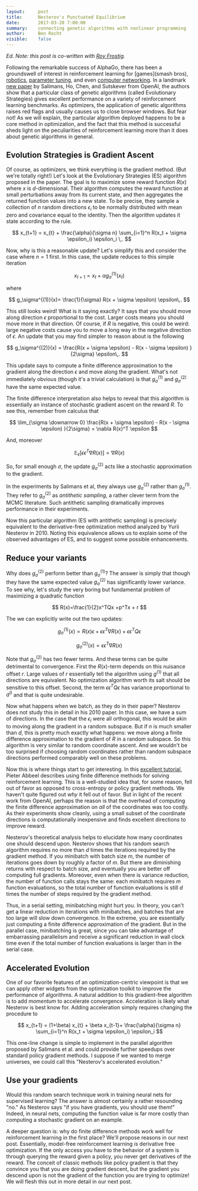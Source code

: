 ```yaml
---
layout:     post
title:      Nesterov's Punctuated Equilibrium
date:       2017-03-20 7:00:00
summary:    connecting genetic algorithms with nonlinear programming
author:     Ben Recht
visible:    false
---
```


*Ed. Note: this post is co-written with [Roy Frostig](https://cs.stanford.edu/~rfrostig/).*

Following the remarkable success of AlphaGo, there has been a groundswell of interest in reinforcement learning for [games](smash bros), [robotics](grasping), [parameter tuning](quoc), and even [computer networking](msr). In a landmark [new paper](arxiv.org/abs/1703.03864) by Salimans,  Ho, Chen, and Sutskever from OpenAI, the authors show that a particular class of genetic algorithms (called Evolutionary Strategies) gives excellent performance on a variety of reinforcement learning benchmarks. As optimizers, the application of genetic algorithms raises red flags and usually causes us to close browser windows.  But fear not!  As we will explain, the particular algorithm deployed happens to be a core method in optimization, and the fact that this method is successful sheds light on the peculiarities of reinforcement learning more than it does about genetic algorithms in general.  

## Evolution Strategies is Gradient Ascent

Of course, as optimizers, we think everything is the gradient method.  (But we're totally right!)  Let's look at the Evolutionary Strategies (ES) algorithm proposed in the paper.   The goal is to maximize some reward function $R(x)$ where $x$ is $d$-dimensional.  Their algorithm computes the reward function at small perturbations away from its current state, and then aggregates the returned function values into a new state.  To be precise, they sample a collection of $n$ random directions $\epsilon_i$ to be normally distributed with mean zero and covariance equal to the identity. Then the algorithm updates it state according to the rule.

$$
	x_{t+1} = x_{t} + \frac{\alpha}{\sigma n} \sum_{i=1}^n R(x_t + \sigma \epsilon_i) \epsilon_i \,.
$$

Now, why is this a reasonable update? Let's simplify this and consider the case where $n=1$ first.  In this case, the update reduces to this simple iteration

$$
	x_{t+1} = x_{t} + \alpha g_\sigma^{(1)}(x_t)
$$

where

$$
	g_\sigma^{(1)}(x)=  \frac{1}{\sigma} R(x + \sigma \epsilon) \epsilon\,.
$$

This still looks weird!  What is it saying exactly?  It says that you should move along direction $\epsilon$ proportional to the cost.  Larger costs means you should move more in that direction.  Of course, if $R$ is negative, this could be weird: large negative costs cause you to move a long way in the negative direction of $\epsilon$.   An update that you may find simpler to reason about is the following

$$
	g_\sigma^{(2)}(x) = \frac{R(x + \sigma \epsilon) - R(x - \sigma \epsilon) }{2\sigma} \epsilon\,.
$$

This update says to compute a finite difference approximation to the gradient along the direction $\epsilon$ and move along the gradient.  What's not immediately obvious (though it's a trivial calculation) is that $g_\sigma^{(1)}$ and $g_\sigma^{(2)}$ have the same expected value.

The finite difference interpretation also helps to reveal that this algorithm is essentially an instance of stochastic gradient ascent on the reward $R$.  To see this, remember from calculus that

$$
	\lim_{\sigma \downarrow 0}  \frac{R(x + \sigma \epsilon) - R(x - \sigma \epsilon) }{2\sigma}  = \nabla R(x)^T \epsilon
$$

And, moreover

$$
	\mathbb{E}_\epsilon\left[\epsilon\epsilon^T \nabla R(x)\right] = \nabla R(x)
$$

So, for small enough $\sigma$, the update $g^{(2)}_\sigma$ acts like a stochastic approximation to the gradient.

In the experiments by Salimans et al, they always use $g_\sigma^{(2)}$
rather than $g_\sigma^{(1)}$.
They refer to $g_\sigma^{(2)}$ as *antithetic sampling*, a rather clever term from the MCMC literature.  Such antithetic sampling dramatically improves performance in their experiments.

Now this particular algorithm (ES with antithetic sampling) is precisely equivalent to the derivative-free optimization method analyzed by Yurii Nesterov in 2010.  Noting this equivalence allows us to explain some of the observed advantages of ES, and to suggest some possible enhancements.

## Reduce your variants

Why does $g_\sigma^{(2)}$ perform better than $g_\sigma^{(1)}$?  The answer is simply that though they have the same expected value $g_\sigma^{(2)}$ has significantly lower variance.  To see why, let's study the very boring but fundamental problem of maximizing a quadratic function

$$
  R(x)=\frac{1}{2}x^TQx +p^Tx + r
$$

The we can explicitly write out the two updates:

$$
 	g_\sigma^{(1)}(x)=  R(x) \epsilon+ \epsilon\epsilon^T\nabla R(x)  +   \epsilon \epsilon^T Q\epsilon
$$

$$
	g_\sigma^{(2)}(x)=    \epsilon\epsilon^T \nabla R(x)
$$

Note that $g_\sigma^{(2)}$ has two fewer terms.  And these terms can be quite detrimental to convergence.  First the $R(x)$-term depends on this nuisance offset $r$. Large values of $r$ essentially tell the algorithm using $g^{(1)}$ that all directions are equivalent.  No optimization algorithm worth its salt should be sensitive to this offset.  Second, the term $\epsilon \epsilon^T Q\epsilon$ has variance proportional to $d^3$ and that is quite undesirable.

Now what happens when we batch, as they do in their paper?  Nesterov does not study this in detail in his 2010 paper. In this case, we have a sum of directions.  In the case that the $\epsilon_i$ were all orthogonal, this would be akin to moving along the gradient in a random subspace.  But if $n$ is much smaller than $d$, this is pretty much exactly what happens: we move along a finite difference approximation to the gradient of $R$ in a random subspace.  So this algorithm is very similar to random coordinate ascent.  And we wouldn't be too surprised if choosing random coordinates rather than random subspace directions performed comparably well on these problems.

Now this is where things start to get interesting.  In this [excellent tutorial](http://videolectures.net/deeplearning2016_abbeel_deep_reinforcement/?q=abbeel), Pieter Abbeel describes using finite difference methods for solving reinforcement learning.  This is a well-studied idea that, for some reason, fell out of favor as opposed to cross-entropy or policy gradient methods.  We haven't quite figured out *why* it fell out of favor.  But in light of the recent work from OpenAI, perhaps the reason is that the overhead of computing the finite difference approximation on *all* of the coordinates was too costly.  As their experiments show cleanly, using a small subset of the coordinate directions is computationally inexpensive and finds excellent directions to improve reward.

Nesterov's theoretical analysis helps to elucidate how many coordinates one should descend upon.  Nesterov shows that his random search algorithm requires no more than $d$ times the iterations required by the gradient method.  If you minibatch with batch size $m$, the number of iterations goes down by roughly a factor of $m$.  But there are diminishing returns with respect to batch size, and eventually you are better off computing full gradients.  Moreover, even when there is variance reduction, the number of function calls stays the same: each minibatch requires $m$ function evaluations, so the total number of function evaluations is still $d$ times the number of steps required by the gradient method.

Thus, in a serial setting, minibatching might hurt you.  In theory, you can't get a linear reduction in iterations with minibatches, and batches that are too large will slow down convergence.  In the extreme, you are essentially just computing a finite difference approximation of the gradient.  But in the parallel case, minibatching is great, since you can take advantage of embarrassing parallelism and receive a significant reduction in wall clock time even if the total number of function evaluations is larger than in the serial case.

## Accelerated Evolution

One of our favorite features of an optimization-centric viewpoint is that we can apply other widgets from the optimization toolkit to improve the performance of algorithms.  A natural addition to this gradient-free algorithm is to add *momentum* to accelerate convergence.  Acceleration is likely what Nesterov is best know for.  Adding acceleration simply requires changing the procedure to

$$
	x_{t+1} = (1+\beta) x_{t} + \beta x_{t-1}+   \frac{\alpha}{\sigma n} \sum_{i=1}^n R(x_t + \sigma \epsilon_i) \epsilon_i
$$

This one-line change is simple to implement in the parallel algorithm proposed by Salimans et al. and could provide further speedups over standard policy gradient methods. I suppose if we wanted to merge universes, we could call this "Nesterov's accelerated evolution."

## Use your gradients

Would this random search technique work in training neural nets for supervised learning?  The answer is almost certainly a rather resounding "no."  As Nesterov says "if you have gradients, you should use them!"  Indeed, in neural nets, computing the function value is far more costly than computing a stochastic gradient on an example.

A deeper question is: why do finite difference methods work well for reinforcement learning in the first place? We'll propose reasons in our next post.  Essentially, model-free reinforcement learning *is* derivative free optimization.  If the only access you have to the behavior of a system is through querying the reward given a policy, you never get derivatives of the reward.  The conceit of classic methods like policy gradient is that they convince you that you are doing gradient descent, but the gradient you descend upon is not the gradient of the function you are trying to optimize!  We will flesh this out in more detail in our next post.
